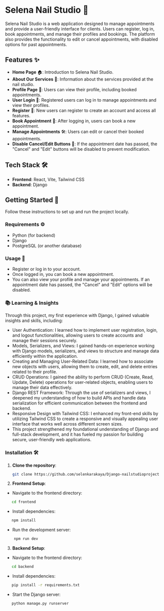 # Selena Nail Studio 💅

Selena Nail Studio is a web application designed to manage appointments and provide a user-friendly interface for clients. Users can register, log in, book appointments, and manage their profiles and bookings. The platform also provides the functionality to edit or cancel appointments, with disabled options for past appointments.

## Features ✨

- **Home Page** 🏠: Introduction to Selena Nail Studio.
- **About Our Services** 💅: Information about the services provided at the nail studio.
- **Profile Page** 👤: Users can view their profile, including booked appointments.
- **User Login** 🔑: Registered users can log in to manage appointments and view their profiles.
- **Register** 📝: New users can register to create an account and access all features.
- **Book Appointment** 📅: After logging in, users can book a new appointment.
- **Manage Appointments** 🛠️: Users can edit or cancel their booked appointments.
- **Disable Cancel/Edit Buttons** 🚫: If the appointment date has passed, the "Cancel" and "Edit" buttons will be disabled to prevent modification.

## Tech Stack 🛠️

- **Frontend**: React, Vite, Tailwind CSS
- **Backend**: Django

## Getting Started 🚀

Follow these instructions to set up and run the project locally.

### Requirements ⚙️

- Python (for backend)
- Django
- PostgreSQL (or another database)

### Usage 🔧

- Register or log in to your account.
- Once logged in, you can book a new appointment.
- You can also view your profile and manage your appointments. If an appointment date has passed, the "Cancel" and "Edit" options will be disabled.

### 📚 Learning & Insights

Through this project, my first experience with Django, I gained valuable insights and skills, including:

- User Authentication: I learned how to implement user registration, login, and logout functionalities, allowing users to create accounts and manage their sessions securely.
- Models, Serializers, and Views: I gained hands-on experience working with Django models, serializers, and views to structure and manage data efficiently within the application.
- Creating and Managing User-Related Data: I learned how to associate new objects with users, allowing them to create, edit, and delete entries related to their profile.
- CRUD Operations: I gained the ability to perform CRUD (Create, Read, Update, Delete) operations for user-related objects, enabling users to manage their data effectively.
- Django REST Framework: Through the use of serializers and views, I deepened my understanding of how to build APIs and handle data serialization for efficient communication between the frontend and backend.
- Responsive Design with Tailwind CSS: I enhanced my front-end skills by utilizing Tailwind CSS to create a responsive and visually appealing user interface that works well across different screen sizes.
- This project strengthened my foundational understanding of Django and full-stack development, and it has fueled my passion for building secure, user-friendly web applications.

### Installation 🛠️

1. **Clone the repository**:

   ```bash
   git clone https://github.com/selenkarakaya/Django-nailstudioproject.git

   ```

2. **Frontend Setup**:

- Navigate to the frontend directory:

```bash
   cd frontend
```

- Install dependencies:

```bash
   npm install
```

- Run the development server:

```bash
    npm run dev
```

3. **Backend Setup**:

- Navigate to the frontend directory:

```bash
   cd backend
```

- Install dependencies:

```bash
   pip install -r requirements.txt
```

- Start the Django server:

```bash
   python manage.py runserver
```
